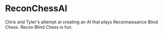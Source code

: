 # ReconChessAI
Chris and Tyler's attempt at creating an AI that plays Reconnaissance Blind Chess. Recon Blind Chess is fun.
